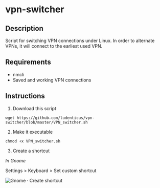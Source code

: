 # vpn-switcher

## Description

Script for switching VPN connections under Linux. In order to alternate VPNs, it will connect to the earliest used VPN. 


## Requirements

* nmcli
* Saved and working VPN connections


## Instructions

1. Download this script

````
wget https://github.com/ludenticus/vpn-switcher/blob/master/VPN_switcher.sh
````

2. Make it executable

````
chmod +x VPN_switcher.sh
````

3. Create a shortcut

  *In Gnome*
  
  Settings > Keyboard > Set custom shortcut

![Gnome · Create shortcut](https://github.com/ludenticus/vpn-switcher/blob/master/Gnome_Shortcut.jpg)
